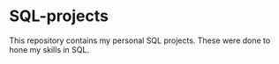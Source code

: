 # SQL-projects

This repository contains my personal SQL projects. These were done to hone my skills in SQL.
